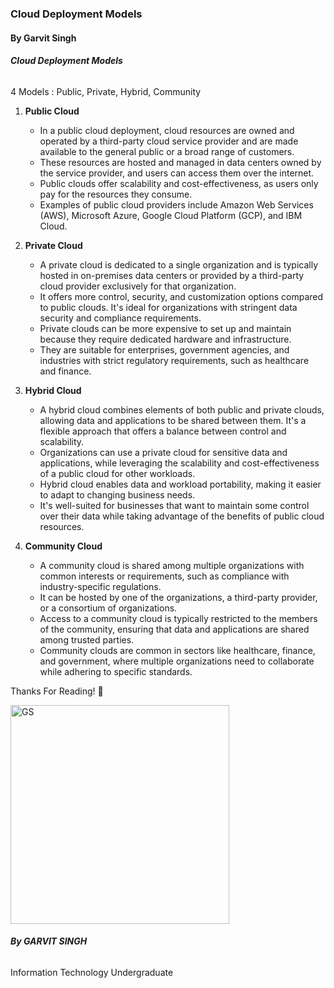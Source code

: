 ### Cloud Deployment Models
#### By Garvit Singh

###### **Cloud Deployment Models**
4 Models : Public, Private, Hybrid, Community

1. **Public Cloud**
	- In a public cloud deployment, cloud resources are owned and operated by a third-party cloud service provider and are made available to the general public or a broad range of customers.
	- These resources are hosted and managed in data centers owned by the service provider, and users can access them over the internet.
	- Public clouds offer scalability and cost-effectiveness, as users only pay for the resources they consume.
	- Examples of public cloud providers include Amazon Web Services (AWS), Microsoft Azure, Google Cloud Platform (GCP), and IBM Cloud.

2. **Private Cloud**
	- A private cloud is dedicated to a single organization and is typically hosted in on-premises data centers or provided by a third-party cloud provider exclusively for that organization.
	- It offers more control, security, and customization options compared to public clouds. It's ideal for organizations with stringent data security and compliance requirements.
	- Private clouds can be more expensive to set up and maintain because they require dedicated hardware and infrastructure.
	- They are suitable for enterprises, government agencies, and industries with strict regulatory requirements, such as healthcare and finance.

3. **Hybrid Cloud**
	- A hybrid cloud combines elements of both public and private clouds, allowing data and applications to be shared between them. It's a flexible approach that offers a balance between control and scalability.
	- Organizations can use a private cloud for sensitive data and applications, while leveraging the scalability and cost-effectiveness of a public cloud for other workloads.
	- Hybrid cloud enables data and workload portability, making it easier to adapt to changing business needs.
	- It's well-suited for businesses that want to maintain some control over their data while taking advantage of the benefits of public cloud resources.

4. **Community Cloud**
	- A community cloud is shared among multiple organizations with common interests or requirements, such as compliance with industry-specific regulations.
	- It can be hosted by one of the organizations, a third-party provider, or a consortium of organizations.
	- Access to a community cloud is typically restricted to the members of the community, ensuring that data and applications are shared among trusted parties.
	- Community clouds are common in sectors like healthcare, finance, and government, where multiple organizations need to collaborate while adhering to specific standards.

Thanks For Reading! 💙

<img src="https://i.imgur.com/rOlCWgG.jpg" alt="GS" width="350"/>

###### **By GARVIT SINGH**
Information Technology Undergraduate
